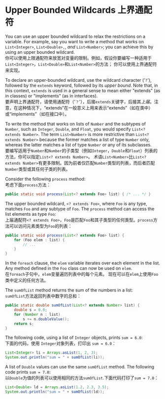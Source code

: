 # Upper Bounded Wildcards 上界通配符

You can use an upper bounded wildcard to relax the restrictions on a variable. For example, say you want to write a method that works on `List<Integer>`, `List<Double>,`, *and* `List<Number>`; you can achieve this by using an upper bounded wildcard.  
你可以使用上限通配符来放宽对变量的限制。例如，假设你要编写一种适用于`List<Integer>`，`List<Double>`和`List<Number>`的方法； 你可以使用上界通配符来实现。

To declare an upper-bounded wildcard, use the wildcard character ('`?`'), followed by the `extends` keyword, followed by its *upper bound*. Note that, in this context, `extends` is used in a general sense to mean either "extends" (as in classes) or "implements" (as in interfaces).  
要声明上界通配符，请使用通配符（'`？`'），后接`extends`关键字，后接其*上届*。注意，在这种情况下，“extends”在一般意义上用来表示“extends”（如在类中）或“implements”（如在接口中）。

To write the method that works on lists of `Number` and the subtypes of `Number`, such as `Integer`, `Double`, and `Float`, you would specify `List<? extends Number>`. The term `List<Number>` is more restrictive than `List<? extends Number>` because the former matches a list of type `Number` only, whereas the latter matches a list of type `Number` or any of its subclasses.  
要编写适用于`Number`和`Number`的子类型（例如`Integer`，`Double`和`Float`）列表的方法，你可以指定`List<? extends Number>`。 术语`List<Number>`比`List<? extends Number>`有更多限制。因为前者仅匹配`Number`类型的列表，而后者匹配`Number`类型或其任何子类的列表。

Consider the following `process` method:  
考虑下面`process`方法：

```java
public static void process(List<? extends Foo> list) { /* ... */ }
```

The upper bounded wildcard, `<? extends Foo>`, where `Foo` is any type, matches `Foo` and any subtype of `Foo`. The `process` method can access the list elements as type `Foo`:  
上届通配符`<? extends Foo>`，`Foo`是匹配`Foo`和其子类型的任何类型。`process`方法可以访问元素类型为`Foo`的列表：

```java
public static void process(List<? extends Foo> list) {
    for (Foo elem : list) {
        // ...
    }
}
```

In the `foreach` clause, the `elem` variable iterates over each element in the list. Any method defined in the `Foo` class can now be used on `elem`.  
在`foreach`子句中，`elem`变量遍历列表中的每个元素。 现在可以在`elem`上使用`Foo`类中定义的任何方法。

The `sumOfList` method returns the sum of the numbers in a list:  
`sumOfList`方法返回列表中数字的总和：
```java
public static double sumOfList(List<? extends Number> list) {
    double s = 0.0;
    for (Number n : list)
        s += n.doubleValue();
    return s;
}
```

The following code, using a list of `Integer` objects, prints `sum = 6.0`:  
下面的代码，使用 `Integer`对象列表，打印出 `sum = 6.0`：
```java
List<Integer> li = Arrays.asList(1, 2, 3);
System.out.println("sum = " + sumOfList(li));
```

A list of `Double` values can use the same `sumOfList` method. The following code prints `sum = 7.0`:  
以`Double`为值的列表可以使用相同的方法`sumOfList`.下面代码打印了`sum = 7.0`：

```java
List<Double> ld = Arrays.asList(1.2, 2.3, 3.5);
System.out.println("sum = " + sumOfList(ld));
```